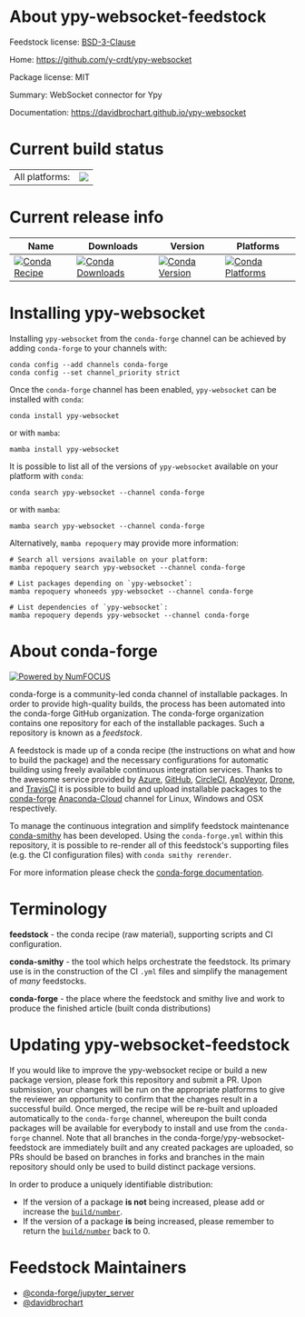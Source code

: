 About ypy-websocket-feedstock
=============================

Feedstock license: [BSD-3-Clause](https://github.com/conda-forge/ypy-websocket-feedstock/blob/main/LICENSE.txt)

Home: https://github.com/y-crdt/ypy-websocket

Package license: MIT

Summary: WebSocket connector for Ypy

Documentation: https://davidbrochart.github.io/ypy-websocket

Current build status
====================


<table><tr><td>All platforms:</td>
    <td>
      <a href="https://dev.azure.com/conda-forge/feedstock-builds/_build/latest?definitionId=16009&branchName=main">
        <img src="https://dev.azure.com/conda-forge/feedstock-builds/_apis/build/status/ypy-websocket-feedstock?branchName=main">
      </a>
    </td>
  </tr>
</table>

Current release info
====================

| Name | Downloads | Version | Platforms |
| --- | --- | --- | --- |
| [![Conda Recipe](https://img.shields.io/badge/recipe-ypy--websocket-green.svg)](https://anaconda.org/conda-forge/ypy-websocket) | [![Conda Downloads](https://img.shields.io/conda/dn/conda-forge/ypy-websocket.svg)](https://anaconda.org/conda-forge/ypy-websocket) | [![Conda Version](https://img.shields.io/conda/vn/conda-forge/ypy-websocket.svg)](https://anaconda.org/conda-forge/ypy-websocket) | [![Conda Platforms](https://img.shields.io/conda/pn/conda-forge/ypy-websocket.svg)](https://anaconda.org/conda-forge/ypy-websocket) |

Installing ypy-websocket
========================

Installing `ypy-websocket` from the `conda-forge` channel can be achieved by adding `conda-forge` to your channels with:

```
conda config --add channels conda-forge
conda config --set channel_priority strict
```

Once the `conda-forge` channel has been enabled, `ypy-websocket` can be installed with `conda`:

```
conda install ypy-websocket
```

or with `mamba`:

```
mamba install ypy-websocket
```

It is possible to list all of the versions of `ypy-websocket` available on your platform with `conda`:

```
conda search ypy-websocket --channel conda-forge
```

or with `mamba`:

```
mamba search ypy-websocket --channel conda-forge
```

Alternatively, `mamba repoquery` may provide more information:

```
# Search all versions available on your platform:
mamba repoquery search ypy-websocket --channel conda-forge

# List packages depending on `ypy-websocket`:
mamba repoquery whoneeds ypy-websocket --channel conda-forge

# List dependencies of `ypy-websocket`:
mamba repoquery depends ypy-websocket --channel conda-forge
```


About conda-forge
=================

[![Powered by
NumFOCUS](https://img.shields.io/badge/powered%20by-NumFOCUS-orange.svg?style=flat&colorA=E1523D&colorB=007D8A)](https://numfocus.org)

conda-forge is a community-led conda channel of installable packages.
In order to provide high-quality builds, the process has been automated into the
conda-forge GitHub organization. The conda-forge organization contains one repository
for each of the installable packages. Such a repository is known as a *feedstock*.

A feedstock is made up of a conda recipe (the instructions on what and how to build
the package) and the necessary configurations for automatic building using freely
available continuous integration services. Thanks to the awesome service provided by
[Azure](https://azure.microsoft.com/en-us/services/devops/), [GitHub](https://github.com/),
[CircleCI](https://circleci.com/), [AppVeyor](https://www.appveyor.com/),
[Drone](https://cloud.drone.io/welcome), and [TravisCI](https://travis-ci.com/)
it is possible to build and upload installable packages to the
[conda-forge](https://anaconda.org/conda-forge) [Anaconda-Cloud](https://anaconda.org/)
channel for Linux, Windows and OSX respectively.

To manage the continuous integration and simplify feedstock maintenance
[conda-smithy](https://github.com/conda-forge/conda-smithy) has been developed.
Using the ``conda-forge.yml`` within this repository, it is possible to re-render all of
this feedstock's supporting files (e.g. the CI configuration files) with ``conda smithy rerender``.

For more information please check the [conda-forge documentation](https://conda-forge.org/docs/).

Terminology
===========

**feedstock** - the conda recipe (raw material), supporting scripts and CI configuration.

**conda-smithy** - the tool which helps orchestrate the feedstock.
                   Its primary use is in the construction of the CI ``.yml`` files
                   and simplify the management of *many* feedstocks.

**conda-forge** - the place where the feedstock and smithy live and work to
                  produce the finished article (built conda distributions)


Updating ypy-websocket-feedstock
================================

If you would like to improve the ypy-websocket recipe or build a new
package version, please fork this repository and submit a PR. Upon submission,
your changes will be run on the appropriate platforms to give the reviewer an
opportunity to confirm that the changes result in a successful build. Once
merged, the recipe will be re-built and uploaded automatically to the
`conda-forge` channel, whereupon the built conda packages will be available for
everybody to install and use from the `conda-forge` channel.
Note that all branches in the conda-forge/ypy-websocket-feedstock are
immediately built and any created packages are uploaded, so PRs should be based
on branches in forks and branches in the main repository should only be used to
build distinct package versions.

In order to produce a uniquely identifiable distribution:
 * If the version of a package **is not** being increased, please add or increase
   the [``build/number``](https://docs.conda.io/projects/conda-build/en/latest/resources/define-metadata.html#build-number-and-string).
 * If the version of a package **is** being increased, please remember to return
   the [``build/number``](https://docs.conda.io/projects/conda-build/en/latest/resources/define-metadata.html#build-number-and-string)
   back to 0.

Feedstock Maintainers
=====================

* [@conda-forge/jupyter_server](https://github.com/conda-forge/jupyter_server/)
* [@davidbrochart](https://github.com/davidbrochart/)

